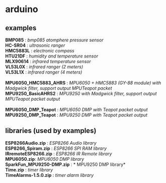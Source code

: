# arduino

## examples
**BMP085** : *bmp085 atomphere pressure sensor*</br>
**HC-SR04** : *ultrasonic ranger*</br>
**HMC5883L** : *electronic compass*</br>
**HTU21DF** : *humidity and temperature sensor*</br>
**MLX90614** : *infrared temperature sensor*</br>
**VL53L0X** : *infrared ranger (2 meters)*</br>
**VL53L1X** : *infrared ranger (4 meters)*</br>
</br>
**MPU6050_HMC5883_AHRS** : *MPU6050 + HMC5883 (GY-88 module) with Madgwick filter, support output MPUTeapot packet*</br>
**MPU9250_BasicAHRS2** : *MPU9250 with Madgwick filter, support output MPUTeapot packet output*</br>
</br>
**MPU6050_DMP_Teapot** : *MPU6050 DMP with Teapot packet output*</br>
**MPU9250_DMP_Teapot** : *MPU9250 DMP with Teapot packet output*</br>

## libraries (used by examples)
**ESP8266Audio.zip** : *ESP8266 Audio library*</br>
**ESP8266_Spiram.zip** : *ESP8266 SPI RAM library*</br>
**IRremoteESP8266.zip** : *ESP8266 IR Remote library*</br>
**MPU6050.zip**: *MPU6050 DMP library*</br>
**SparkFun_MPU9250-DMP.zip** : * MPU9250 DMP library*</br>
**Time.zip** : *timer library*</br>
**TimeAlarms-1.5.0.zip** : *timer alarm library*</br>
